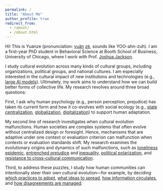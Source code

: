 ```yaml
---
permalink: /
title: "About Me"
author_profile: true
redirect_from: 
  - /about/
  - /about.html
---
```


Hi! This is Yuanze (pronunciation: [yuăn](https://en.wiktionary.org/wiki/File:zh-yu%C7%8En.ogg) [zé](https://en.wiktionary.org/wiki/File:zh-z%C3%A9.ogg), sounds like YOO-ahn-zuh). I am a first-year PhD student in Behavioral Science at Booth School of Business, University of Chicago, where I work with Prof. [Joshua Jackson](https://www.joshuaconradjackson.com/).

I study cultural evolution across many kinds of cultural groups, including organizations, political groups, and national cultures. I am especially interested in the cultural impact of new institutions and technologies (e.g., [large AI models](https://yuanzeliu.github.io/files/hybridNetwork.docx)). Ultimately, my work aims to understand how we can build better forms of collective life. My research revolves around three broad questions: 

First, I ask why human psychology (e.g., person perception, prejudice) has taken its current form and how it co-evolves with social ecology (e.g., [state centralization](https://doi.org/10.31234/osf.io/zxuth), [globalization](https://journals.sagepub.com/doi/epub/10.1177/01461672231190753), [digitalization](https://yuanzeliu.github.io/files/ai_prioritization.pdf)) to support human adaptation. 

My second line of research investigates when cultural evolution malfunctions. Human societies are complex systems that often evolve without centralized design or foresight. Hence, mechanisms that are adaptive under one context or evaluation criterion can malfunction when contexts or evaluation standards shift. My research examines the evolutionary origins and dynamics of such malfunctions, such as [loneliness epidemic](https://yuanzeliu.github.io/files/hybridNetwork.docx), [entrenched prejudice](https://doi.org/10.31234/osf.io/zxuth) and [inequality](https://onlinelibrary.wiley.com/doi/full/10.1111/pops.12927), [political polarization](https://doi.org/10.31234/osf.io/7cqfs_v3), and [resistance to cross-cultural communication](https://journals.sagepub.com/doi/epub/10.1177/01461672231190753). 

Third, to address these puzzles, I study how human communities can intentionally steer their own cultural evolution—for example, by deciding [which practices to adopt](https://doi.org/10.31234/osf.io/7bqxp_v1), [what ideas to spread](https://onlinelibrary.wiley.com/doi/full/10.1111/pops.12927), [how information circulates](https://yuanzeliu.github.io/files/hybridNetwork.docx), and [how disagreements are managed](https://doi.org/10.31234/osf.io/gfdwx_v1). 

<p style="text-align:center;margin-top:20px;">
<script type="text/javascript" id="clustrmaps" src="//clustrmaps.com/map_v2.js?d=HhrBCMvvM0ADB46f8r2wVXbDz1I0B3sdZ74VDjmfZwY&&co=003366&cmo=126d3b&cmn=cb0821&ct=808080"></script>
</p>


